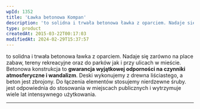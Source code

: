 ```yaml
---
wpId: 1352
title: 'Ławka betonowa Kompan'
description: 'to solidna i trwała betonowa ławka z oparciem. Nadaje się zarówno na place zabaw, tereny rekreacyjne oraz do parków jak i przy ulicach w mieście. Betonowa konstrukcja to gwarancja wyjątkowej odporności na czynniki atmosferyczne i wandalizm. Deski wykonujemy z drewna liściastego, a beton jest zbrojony. Do łączenia elementów stosujemy nierdzewne śruby. jest odpowiednia do stosowania ...'
type: product
createdAt: 2015-03-22T00:17:03
modifiedAt: 2024-02-29T15:37:57
---
```



to solidna i trwała betonowa ławka z oparciem. Nadaje się zarówno na place zabaw, tereny rekreacyjne oraz do parków jak i przy ulicach w mieście. Betonowa konstrukcja to **gwarancja wyjątkowej odporności na czynniki atmosferyczne i wandalizm**. Deski wykonujemy z drewna liściastego, a beton jest zbrojony. Do łączenia elementów stosujemy nierdzewne śruby. jest odpowiednia do stosowania w miejscach publicznych i wytrzymuje wiele lat intensywnego użytkowania.

* * *